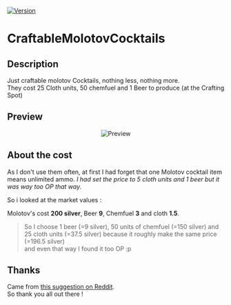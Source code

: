 [![Version](https://img.shields.io/badge/Rimworld-A17-green.svg)](http://rimworldgame.com/)
# CraftableMolotovCocktails

## Description
Just craftable molotov Cocktails, nothing less, nothing more.    
They cost 25 Cloth units, 50 chemfuel and 1 Beer to produce (at the Crafting Spot)

## Preview
<p align="center"><img src="https://i.imgur.com/Xef2TWE.png?1" alt="Preview"/></p>

## About the cost  
As I don't use them often, at first I had forget that one Molotov cocktail item means unlimited ammo. *I had set the price to 5 cloth units and 1 beer but it was way too OP that way.*    

So i looked at the market values :     

Molotov's cost **200 silver**, Beer **9**, Chemfuel **3** and cloth **1.5**.  

>So I choose 1 beer (=9 silver), 50 units of chemfuel (=150 silver) and 25 cloth units (=37.5 silver) because it roughly make the same price (=196.5 silver)   
and even that way I found it too OP :p

## Thanks
Came from [this suggestion on Reddit](https://www.reddit.com/r/RimWorld/comments/561xz4/beer_cloth_molotovs/).       
So thank you all out there ! 
